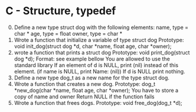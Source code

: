 # C - Structure, typedef

0. Define a new type struct dog with the following elements: name, type = char * age, type = float owner, type = char *
1. Wrote a function that initialize a variable of type struct dog Prototype: void init_dog(struct dog *d, char *name, float age, char *owner);
2. wrote a function that prints a struct dog Prototype: void print_dog(struct dog *d); Format: see example bellow You are allowed to use the standard library If an element of d is NULL, print (nil) instead of this element. (if name is NULL, print Name: (nil)) If d is NULL print nothing.
3. Define a new type dog_t as a new name for the type struct dog.
4. Wrote a function that creates a new dog. Prototype: dog_t *new_dog(char *name, float age, char *owner); You have to store a copy of name and owner Return NULL if the function fails
5. Wrote a function that frees dogs. Prototype: void free_dog(dog_t *d);
